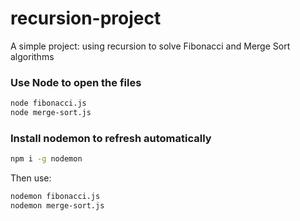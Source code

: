 # recursion-project

A simple project: using recursion to solve Fibonacci and Merge Sort algorithms

### Use Node to open the files

```bash
node fibonacci.js
node merge-sort.js
```

### Install nodemon to refresh automatically

```bash
npm i -g nodemon
```

Then use:

```bash
nodemon fibonacci.js
nodemon merge-sort.js
```

